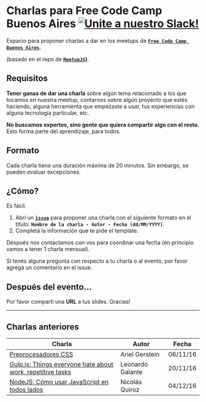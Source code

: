 # Charlas para Free Code Camp Buenos Aires [![Unite a nuestro Slack!](https://freecodecampba.herokuapp.com/badge.svg)](http://freecodecampba.org/chat)

Espacio para proponer charlas a dar en los meetups de **[`Free Code Camp Buenos Aires`](https://www.freecodecampba.org)**.

(basado en el repo de **[`MeetupJS`](https://github.com/meetupjs-ar/charlas/))**.


## Requisitos

**Tener ganas de dar una charla** sobre algún tema relacionado a los que tocamos en nuestra meetup, contarnos sobre algún proyecto que estés haciendo, alguna herramienta que empezaste a usar, tus experiencias con alguna tecnología particular, etc.

**No buscamos expertos, sino gente que quiera compartir algo con el resto.** Esto forma parte del aprendizaje, para todos.

## Formato

Cada charla tiene una duración máxima de 20 minutos. Sin embargo, se pueden evaluar excepciones.

## ¿Cómo?

Es fácil. 

1. Abrí un **[`issue`](https://github.com/FreeCodeCampBA/lightning-talks/)** para proponer una charla con el siguiente formato en el título: 
**`Nombre de la charla - Autor - Fecha (dd/MM/YYYY)`**.
2. Completá la información que te pide el template.

Después nos contactamos con vos para coordinar una fecha (en principio vamos a tener 1 charla mensual).

Si tenés alguna pregunta con respecto a tu charla o al evento, por favor agregá un comentario en el issue.

## Después del evento...

Por favor compartí una **URL** a tus slides. Gracias!

---

## Charlas anteriores

| Charla                                                                  | Autor         | Fecha |
| -------------                                                           | ------------- | ----- |
| <a href="https://goo.gl/3NaQMx" target="_blank">Preprocesadores CSS</a> | Ariel Gerstein | 06/11/16 |
| <a href="https://goo.gl/38mJub" target="_blank">Gulp.js: Things everyone hate about work, repetitive tasks </a> | Leonardo Galante       | 20/11/16 |
| <a href="https://goo.gl/oKugww" target="_blank">NodeJS: Cómo usar JavaScript en todos lados</a> | Nicolás Quiroz | 04/12/16 |
